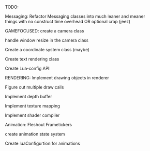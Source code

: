 TODO:

Messaging:
Refactor Messaging classes into much leaner and meaner things with no construct time overhead OR optional crap (jeez)

GAMEFOCUSED:
create a camera class

handle window resize in the camera class

Create a coordinate system class (maybe)

Create text rendering class

Create Lua-config API

RENDERING:
Implement drawing objects in renderer 

Figure out multiple draw calls

Implement depth buffer

Implement texture mapping

Implement shader compiler

Animation:
Fleshout Frametickers

create animation state system

Create luaConfigurtion for animations




